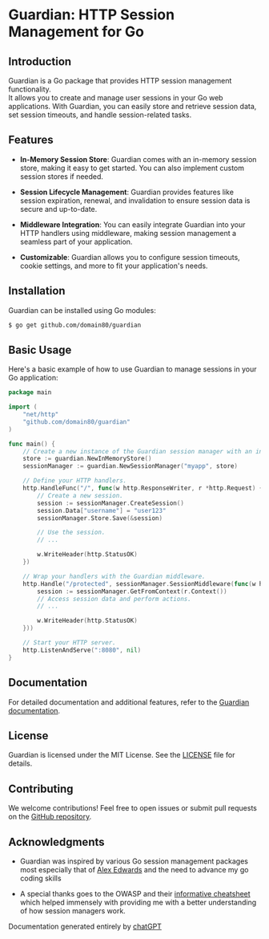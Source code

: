 # Guardian: HTTP Session Management for Go

## Introduction

Guardian is a Go package that provides HTTP session management functionality.  
It allows you to create and manage user sessions in your Go web applications. With Guardian, you can easily store and retrieve session data, set session timeouts, and handle session-related tasks.

## Features

-   **In-Memory Session Store**: Guardian comes with an in-memory session store, making it easy to get started. You can also implement custom session stores if needed.

-   **Session Lifecycle Management**: Guardian provides features like session expiration, renewal, and invalidation to ensure session data is secure and up-to-date.

-   **Middleware Integration**: You can easily integrate Guardian into your HTTP handlers using middleware, making session management a seamless part of your application.

-   **Customizable**: Guardian allows you to configure session timeouts, cookie settings, and more to fit your application's needs.

## Installation

Guardian can be installed using Go modules:

```sh
$ go get github.com/domain80/guardian
```

## Basic Usage

Here's a basic example of how to use Guardian to manage sessions in your Go application:

```go
package main

import (
    "net/http"
    "github.com/domain80/guardian"
)

func main() {
    // Create a new instance of the Guardian session manager with an in-memory store.
    store := guardian.NewInMemoryStore()
    sessionManager := guardian.NewSessionManager("myapp", store)

    // Define your HTTP handlers.
    http.HandleFunc("/", func(w http.ResponseWriter, r *http.Request) {
        // Create a new session.
        session := sessionManager.CreateSession()
        session.Data["username"] = "user123"
        sessionManager.Store.Save(&session)

        // Use the session.
        // ...

        w.WriteHeader(http.StatusOK)
    })

    // Wrap your handlers with the Guardian middleware.
    http.Handle("/protected", sessionManager.SessionMiddleware(func(w http.ResponseWriter, r *http.Request) {
        session := sessionManager.GetFromContext(r.Context())
        // Access session data and perform actions.
        // ...

        w.WriteHeader(http.StatusOK)
    }))

    // Start your HTTP server.
    http.ListenAndServe(":8080", nil)
}
```

## Documentation

For detailed documentation and additional features, refer to the [Guardian documentation](https://github.com/domain80/guardian).

## License

Guardian is licensed under the MIT License. See the [LICENSE](https://github.com/domain80/guardian/blob/main/LICENSE) file for details.

## Contributing

We welcome contributions! Feel free to open issues or submit pull requests on the [GitHub repository](https://github.com/domain80/guardian).

## Acknowledgments

-   Guardian was inspired by various Go session management packages most especially that of [Alex Edwards](https://github.com/alexedwards/scs/)
    and the need to advance my go coding skills

-   A special thanks goes to the OWASP and their [informative cheatsheet](https://github.com/OWASP/CheatSheetSeries/blob/master/cheatsheets/Session_Management_Cheat_Sheet.md)
    which helped immensely with providing me with a better understanding
    of how session managers work.

Documentation generated entirely by [chatGPT](chat.openai.com)
